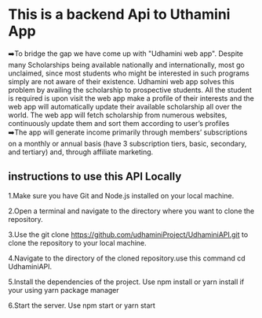 # This is a backend Api to Uthamini App
➡️To bridge the gap we have come up with "Udhamini web app". 
Despite many Scholarships being available nationally and internationally, most go unclaimed, since most students who might be interested in such programs simply are not aware of their existence.
Udhamini web app solves this problem by availing the scholarship to prospective students. All the student is required is upon visit the web app make a profile of their interests and the web app will automatically update their available scholarship all over the world.
The web app will fetch scholarship from numerous websites, continuously update them and sort them according to user’s profiles <br/>
➡️The app will generate income primarily through members’ subscriptions on a monthly or annual basis (have 3 subscription tiers, basic, secondary, and tertiary) and, through affiliate marketing.
## instructions to use this API Locally
  1.Make sure you have Git and Node.js installed on your local machine.
  
  2.Open a terminal and navigate to the directory where you want to clone the repository.
  
  3.Use the git clone https://github.com/udhaminiProject/UdhaminiAPI.git to clone the repository to your local machine. 
  
  4.Navigate to the directory of the cloned repository.use this command cd UdhaminiAPI.
  
  5.Install the dependencies of the project. Use npm install or yarn install if your using yarn package manager
  
  6.Start the server. Use npm start or yarn start


